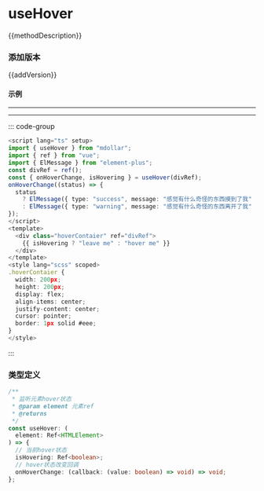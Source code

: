 <!--
 * @Description:
 * @Autor: 万洲
 * @Date: 2023-02-25 18:37:51
 * @LastEditors: 万洲
 * @LastEditTime: 2023-02-25 19:50:35
-->
<script setup lang="ts">
  import Demo1 from "./Demo1.vue"
    /** 方法描述 */
const methodDescription="一个可以帮你监听容器是否被hover的hooks"
/** 添加版本 */
const addVersion="1.0.9"

</script>

# useHover

{{methodDescription}}

### 添加版本

{{addVersion}}

#### 示例

---

<Demo1/>

---

::: code-group

```typescript [基本使用]
<script lang="ts" setup>
import { useHover } from "mdollar";
import { ref } from "vue";
import { ElMessage } from "element-plus";
const divRef = ref();
const { onHoverChange, isHovering } = useHover(divRef);
onHoverChange((status) => {
  status
    ? ElMessage({ type: "success", message: "感觉有什么奇怪的东西摸到了我" })
    : ElMessage({ type: "warning", message: "感觉有什么奇怪的东西离开了我" });
});
</script>
<template>
  <div class="hoverContaier" ref="divRef">
    {{ isHovering ? "leave me" : "hover me" }}
  </div>
</template>
<style lang="scss" scoped>
.hoverContaier {
  width: 200px;
  height: 200px;
  display: flex;
  align-items: center;
  justify-content: center;
  cursor: pointer;
  border: 1px solid #eee;
}
</style>


```

:::

### 类型定义

```typescript
/**
 * 监听元素hover状态
 * @param element 元素ref
 * @returns
 */
const useHover: (
  element: Ref<HTMLElement>
) => {
  // 当前hover状态
  isHovering: Ref<boolean>;
  // hover状态改变回调
  onHoverChange: (callback: (value: boolean) => void) => void;
};
```
